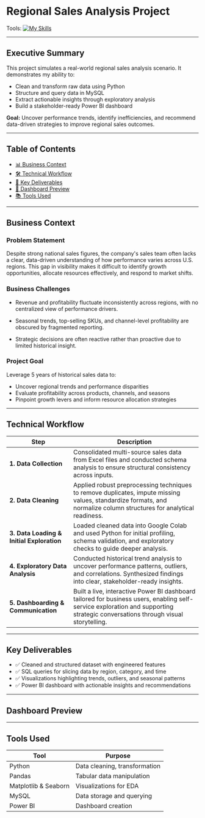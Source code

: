 # Regional Sales Analysis Project
Tools: [![My Skills](https://skillicons.dev/icons?i=js,html,css,wasm)](https://skillicons.dev)

---

## Executive Summary

This project simulates a real-world regional sales analysis scenario. It demonstrates my ability to:

- Clean and transform raw data using Python
- Structure and query data in MySQL
- Extract actionable insights through exploratory analysis
- Build a stakeholder-ready Power BI dashboard

**Goal:** Uncover performance trends, identify inefficiencies, and recommend data-driven strategies to improve regional sales outcomes.

---

## Table of Contents

- [📊 Business Context](#-business-context)
- [🛠️ Technical Workflow](#-technical-workflow)
- [📌 Key Deliverables](#-key-deliverables)
- [📸 Dashboard Preview](#-dashboard-preview)
- [📚 Tools Used](#-tools-used)

---

## Business Context
### Problem Statement
Despite strong national sales figures, the company's sales team often lacks a clear, data-driven understanding of how performance varies across U.S. regions. This gap in visibility makes it difficult to identify growth opportunities, allocate resources effectively, and respond to market shifts.

### Business Challenges
- Revenue and profitability fluctuate inconsistently across regions, with no centralized view of performance drivers.

- Seasonal trends, top-selling SKUs, and channel-level profitability are obscured by fragmented reporting.

- Strategic decisions are often reactive rather than proactive due to limited historical insight.

### Project Goal
Leverage 5 years of historical sales data to:
- Uncover regional trends and performance disparities
- Evaluate profitability across products, channels, and seasons
- Pinpoint growth levers and inform resource allocation strategies
---

## Technical Workflow

| Step | Description |
|------|-------------|
| **1. Data Collection** | Consolidated multi-source sales data from Excel files and conducted schema analysis to ensure structural consistency across inputs. |
| **2. Data Cleaning** | Applied robust preprocessing techniques to remove duplicates, impute missing values, standardize formats, and normalize column structures for analytical readiness. |
| **3. Data Loading & Initial Exploration** | Loaded cleaned data into Google Colab and used Python for initial profiling, schema validation, and exploratory checks to guide deeper analysis. |
| **4. Exploratory Data Analysis** | Conducted historical trend analysis to uncover performance patterns, outliers, and correlations. Synthesized findings into clear, stakeholder-ready insights. |
| **5. Dashboarding & Communication** | Built a live, interactive Power BI dashboard tailored for business users, enabling self-service exploration and supporting strategic conversations through visual storytelling. |

---

## Key Deliverables

- ✅ Cleaned and structured dataset with engineered features  
- ✅ SQL queries for slicing data by region, category, and time  
- ✅ Visualizations highlighting trends, outliers, and seasonal patterns  
- ✅ Power BI dashboard with actionable insights and recommendations

---
## Dashboard Preview

---

## Tools Used

| Tool | Purpose | 
|--------------------|----------------------------------|
| Python | Data cleaning, transformation | 
| Pandas | Tabular data manipulation |
| Matplotlib & Seaborn | Visualizations for EDA | 
| MySQL | Data storage and querying | 
| Power BI | Dashboard creation |

